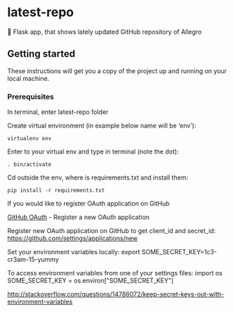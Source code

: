 # latest-repo
🐍 Flask app, that shows lately updated GitHub repository of Allegro 

## Getting started

These instructions will get you a copy of the project up and running on your local machine. 

### Prerequisites

In terminal, enter latest-repo folder

Create virtual environment (in example below name will be ‘env’):

```
virtualenv env
```

Enter to your virtual env and type in terminal (note the dot):

```
. bin/activate
```

Cd outside the env, where is requirements.txt and install them:

```
pip install -r requirements.txt
```

If you would like to register OAuth application on GitHub

[GitHub OAuth](https://github.com/settings/applications/new) - Register a new OAuth application



Register new OAuth application on GitHub to get client_id and secret_id: https://github.com/settings/applications/new


Set your environment variables locally:
export SOME_SECRET_KEY=1c3-cr3am-15-yummy

To access environment variables from one of your settings files:
import os
SOME_SECRET_KEY = os.environ["SOME_SECRET_KEY"]



http://stackoverflow.com/questions/14786072/keep-secret-keys-out-with-environment-variables

